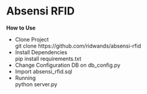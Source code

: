 # Absensi RFID

<b>How to Use</b>


<ul>
<li>Clone Project</li>
git clone https://github.com/ridwands/absensi-rfid
<li>Install Dependencies</li>
pip install requirements.txt
<li>Change Configuration DB on db_config.py</li>
  <li>Import absensi_rfid.sql</li>
<li>Running</li>
python server.py




